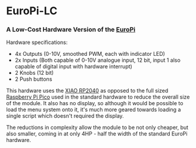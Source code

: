 # EuroPi-LC
### A Low-Cost Hardware Version of the [EuroPi](https://github.com/Allen-Synthesis/EuroPi)

Hardware specifications:
- 4x Outputs (0-10V, smoothed PWM, each with indicator LED)
- 2x Inputs (Both capable of 0-10V analogue input, 12 bit, input 1 also capable of digital input with hardware interrupt)
- 2 Knobs (12 bit)
- 2 Push buttons

This hardware uses the [XIAO RP2040](https://www.seeedstudio.com/XIAO-RP2040-v1-0-p-5026.html) as opposed to the full sized [Raspberry Pi Pico](raspberrypi.com/products/raspberry-pi-pico/) used in the standard hardware to reduce the overall size of the module. It also has no display, so although it would be possible to load the menu system onto it, it's much more geared towards loading a single script which doesn't required the display.

The reductions in complexity allow the module to be not only cheaper, but also smaller, coming in at only 4HP - half the width of the standard EuroPi hardware.
